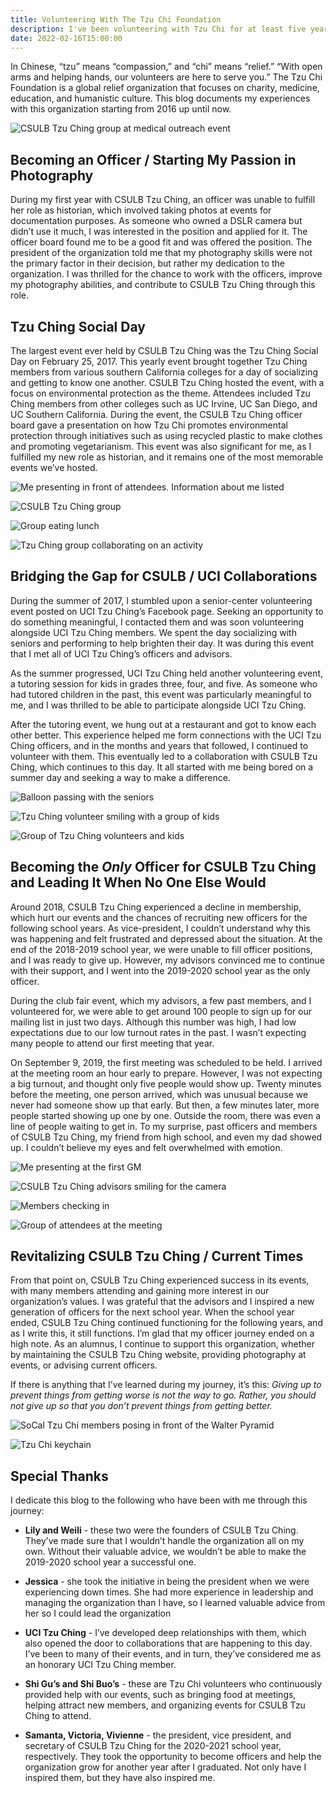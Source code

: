 ```yaml
---
title: Volunteering With The Tzu Chi Foundation
description: I've been volunteering with Tzu Chi for at least five years. Learn about my experiences with this organization since 2016, how this organization helped me develop my passion for photography, how CSULB Tzu Ching went through its worse times, and how I became president of CSULB Tzu Ching to lead the organization by myself.
date: 2022-02-16T15:00:00
---
```


In Chinese, &ldquo;tzu&rdquo; means &ldquo;compassion,&rdquo; and &ldquo;chi&rdquo; means &ldquo;relief.&rdquo; &ldquo;With open arms
and helping hands, our volunteers are here to serve you.&rdquo; The Tzu Chi Foundation
is a global relief organization that focuses on charity, medicine, education,
and humanistic culture. This blog documents my experiences with this
organization starting from 2016 up until now.

![CSULB Tzu Ching group at medical outreach event](https://res.cloudinary.com/buraiyen/image/upload/c_scale,w_600/v1645075275/BEN_Website/blog/VolunteeringTC/BEN_wilmington.jpg)

## Becoming an Officer / Starting My Passion in Photography

During my first year with CSULB Tzu Ching, an officer was unable to fulfill her
role as historian, which involved taking photos at events for documentation
purposes. As someone who owned a DSLR camera but didn&rsquo;t use it much, I was
interested in the position and applied for it. The officer board found me to be
a good fit and was offered the position. The president of the organization told
me that my photography skills were not the primary factor in their decision, but
rather my dedication to the organization. I was thrilled for the chance to work
with the officers, improve my photography abilities, and contribute to CSULB Tzu
Ching through this role.

## Tzu Ching Social Day

The largest event ever held by CSULB Tzu Ching was the Tzu Ching Social Day on
February 25, 2017. This yearly event brought together Tzu Ching members from
various southern California colleges for a day of socializing and getting to
know one another. CSULB Tzu Ching hosted the event, with a focus on
environmental protection as the theme. Attendees included Tzu Ching members from
other colleges such as UC Irvine, UC San Diego, and UC Southern California.
During the event, the CSULB Tzu Ching officer board gave a presentation on how
Tzu Chi promotes environmental protection through initiatives such as using
recycled plastic to make clothes and promoting vegetarianism. This event was
also significant for me, as I fulfilled my new role as historian, and it remains
one of the most memorable events we&rsquo;ve hosted.

![Me presenting in front of attendees. Information about me listed](https://res.cloudinary.com/buraiyen/image/upload/c_scale,w_600/v1645075275/BEN_Website/blog/VolunteeringTC/BEN_socialday1.jpg)

![CSULB Tzu Ching group](https://res.cloudinary.com/buraiyen/image/upload/c_scale,w_600/v1645075275/BEN_Website/blog/VolunteeringTC/BEN_socialday2.jpg)

![Group eating lunch](https://res.cloudinary.com/buraiyen/image/upload/c_scale,w_600/v1645075275/BEN_Website/blog/VolunteeringTC/BEN_socialday3.jpg)

![Tzu Ching group collaborating on an activity](https://res.cloudinary.com/buraiyen/image/upload/c_scale,w_600/v1645075275/BEN_Website/blog/VolunteeringTC/BEN_socialday4.jpg)

## Bridging the Gap for CSULB / UCI Collaborations

During the summer of 2017, I stumbled upon a senior-center volunteering event
posted on UCI Tzu Ching&rsquo;s Facebook page. Seeking an opportunity to do something
meaningful, I contacted them and was soon volunteering alongside UCI Tzu Ching
members. We spent the day socializing with seniors and performing to help
brighten their day. It was during this event that I met all of UCI Tzu Ching&rsquo;s
officers and advisors.

As the summer progressed, UCI Tzu Ching held another volunteering event, a
tutoring session for kids in grades three, four, and five. As someone who had
tutored children in the past, this event was particularly meaningful to me, and
I was thrilled to be able to participate alongside UCI Tzu Ching.

After the tutoring event, we hung out at a restaurant and got to know each other
better. This experience helped me form connections with the UCI Tzu Ching
officers, and in the months and years that followed, I continued to volunteer
with them. This eventually led to a collaboration with CSULB Tzu Ching, which
continues to this day. It all started with me being bored on a summer day and
seeking a way to make a difference.

![Balloon passing with the seniors](https://res.cloudinary.com/buraiyen/image/upload/c_scale,w_600/v1645075275/BEN_Website/blog/VolunteeringTC/BEN_seniorcenter.jpg)

![Tzu Ching volunteer smiling with a group of kids](https://res.cloudinary.com/buraiyen/image/upload/c_scale,w_600/v1645075275/BEN_Website/blog/VolunteeringTC/BEN_tutoring1.jpg)

![Group of Tzu Ching volunteers and kids](https://res.cloudinary.com/buraiyen/image/upload/c_scale,w_600/v1645075275/BEN_Website/blog/VolunteeringTC/BEN_tutoring2.jpg)

## Becoming the _Only_ Officer for CSULB Tzu Ching and Leading It When No One Else Would

Around 2018, CSULB Tzu Ching experienced a decline in membership, which hurt our
events and the chances of recruiting new officers for the following school
years. As vice-president, I couldn&rsquo;t understand why this was happening and felt
frustrated and depressed about the situation. At the end of the 2018-2019 school
year, we were unable to fill officer positions, and I was ready to give up.
However, my advisors convinced me to continue with their support, and I went
into the 2019-2020 school year as the only officer.

During the club fair event, which my advisors, a few past members, and I
volunteered for, we were able to get around 100 people to sign up for our
mailing list in just two days. Although this number was high, I had low
expectations due to our low turnout rates in the past. I wasn&rsquo;t expecting many
people to attend our first meeting that year.

On September 9, 2019, the first meeting was scheduled to be held. I arrived at
the meeting room an hour early to prepare. However, I was not expecting a big
turnout, and thought only five people would show up. Twenty minutes before the
meeting, one person arrived, which was unusual because we never had someone show
up that early. But then, a few minutes later, more people started showing up one
by one. Outside the room, there was even a line of people waiting to get in. To
my surprise, past officers and members of CSULB Tzu Ching, my friend from high
school, and even my dad showed up. I couldn&rsquo;t believe my eyes and felt
overwhelmed with emotion.

![Me presenting at the first GM](https://res.cloudinary.com/buraiyen/image/upload/c_scale,w_600/v1645075275/BEN_Website/blog/VolunteeringTC/BEN_orientation1.jpg)

![CSULB Tzu Ching advisors smiling for the camera](https://res.cloudinary.com/buraiyen/image/upload/c_scale,w_600/v1645075275/BEN_Website/blog/VolunteeringTC/BEN_orientation2.jpg)

![Members checking in](https://res.cloudinary.com/buraiyen/image/upload/c_scale,w_600/v1645075275/BEN_Website/blog/VolunteeringTC/BEN_orientation3.jpg)

![Group of attendees at the meeting](https://res.cloudinary.com/buraiyen/image/upload/c_scale,w_600/v1645075275/BEN_Website/blog/VolunteeringTC/BEN_orientation4.jpg)

## Revitalizing CSULB Tzu Ching / Current Times

From that point on, CSULB Tzu Ching experienced success in its events, with many
members attending and gaining more interest in our organization&rsquo;s values. I was
grateful that the advisors and I inspired a new generation of officers for the
next school year. When the school year ended, CSULB Tzu Ching continued
functioning for the following years, and as I write this, it still functions.
I&rsquo;m glad that my officer journey ended on a high note. As an alumnus, I continue
to support this organization, whether by maintaining the CSULB Tzu Ching
website, providing photography at events, or advising current officers.

If there is anything that I&rsquo;ve learned during my journey, it&rsquo;s this: _Giving up to prevent things from getting worse is not the way to go. Rather, you should not give up so that you don&rsquo;t prevent things from getting better._

![SoCal Tzu Chi members posing in front of the Walter Pyramid](https://res.cloudinary.com/buraiyen/image/upload/c_scale,w_600/v1645075275/BEN_Website/blog/VolunteeringTC/BEN_socialdaygroup.jpg)

![Tzu Chi keychain](https://res.cloudinary.com/buraiyen/image/upload/c_scale,w_600/v1645075275/BEN_Website/blog/VolunteeringTC/BEN_keychain.jpg)

## Special Thanks

I dedicate this blog to the following who have been with me through this
journey:

- **Lily and Weili** - these two were the founders of CSULB Tzu Ching. They&rsquo;ve made
  sure that I wouldn&rsquo;t handle the organization all on my own. Without their
  valuable advice, we wouldn&rsquo;t be able to make the 2019-2020 school year a
  successful one.

- **Jessica** - she took the initiative in being the president when we were
  experiencing down times. She had more experience in leadership and managing
  the organization than I have, so I learned valuable advice from her so I could lead the organization

- **UCI Tzu Ching** - I&rsquo;ve developed deep relationships with them, which also opened the door to collaborations that are happening to this day. I&rsquo;ve been to many of their events, and in turn, they&rsquo;ve considered me as an honorary UCI Tzu Ching member.

- **Shi Gu&rsquo;s and Shi Buo&rsquo;s** - these are Tzu Chi volunteers who continuously
  provided help with our events, such as bringing food at meetings, helping
  attract new members, and organizing events for CSULB Tzu Ching to attend.

- **Samanta, Victoria, Vivienne** - the president, vice president, and secretary of
  CSULB Tzu Ching for the 2020-2021 school year, respectively. They took the
  opportunity to become officers and help the organization grow for another year
  after I graduated. Not only have I inspired them, but they have also inspired
  me.
